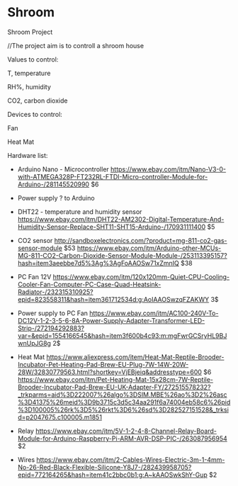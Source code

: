 # Shroom
Shroom Project

//The project aim is to controll a shroom house

Values to control:

  T, temperature
  
  RH%, humidity
  
  CO2, carbon dioxide
  
Devices to control:

  Fan
  
  Heat Mat
  
Hardware list:
  - Arduino Nano - Microcontroller
  https://www.ebay.com/itm/Nano-V3-0-with-ATMEGA328P-FT232RL-FTDI-Micro-controller-Module-for-Arduino-/281145520990
  $6
  - Power supply ? to Arduino
  
  - DHT22 - temperature and humidity sensor
  https://www.ebay.com/itm/DHT22-AM2302-Digital-Temperature-And-Humidity-Sensor-Replace-SHT11-SHT15-Arduino-/170931111400
  $5
  - CO2 sensor
  http://sandboxelectronics.com/?product=mg-811-co2-gas-sensor-module
  $53
  https://www.ebay.com/itm/Arduino-other-MCUs-MG-811-CO2-Carbon-Dioxide-Sensor-Module-Module-/253113395157?hash=item3aeebbe7d5%3Ag%3AgFoAAOSw71xZmnIQ
  $38
  - PC Fan 12V
  https://www.ebay.com/itm/120x120mm-Quiet-CPU-Cooling-Cooler-Fan-Computer-PC-Case-Quad-Heatsink-Radiator-/232315310925?epid=823558311&hash=item361712534d:g:AoIAAOSwzqFZAKWY
  3$
   - Power supply to PC Fan
   https://www.ebay.com/itm/AC100-240V-To-DC12V-1-2-3-5-6-8A-Power-Supply-Adapter-Transformer-LED-Strip-/272194292883?var=&epid=1554166545&hash=item3f600b4c93:m:mgFwrGCSryHL9BJwnUpJG8g
  2$
   - Heat Mat
   https://www.aliexpress.com/item/Heat-Mat-Reptile-Brooder-Incubator-Pet-Heating-Pad-Brew-EU-Plug-7W-14W-20W-28W/32830779563.html?shortkey=VjEBjeiq&addresstype=600
   $6
  https://www.ebay.com/itm/Pet-Heating-Mat-15x28cm-7W-Reptile-Brooder-Incubator-Pad-Brew-EU-UK-Adapter-FY/272515578232?_trkparms=aid%3D222007%26algo%3DSIM.MBE%26ao%3D2%26asc%3D41375%26meid%3D9b3715c3d5c34aa291f6a74004eb58c6%26pid%3D100005%26rk%3D5%26rkt%3D6%26sd%3D282527151528&_trksid=p2047675.c100005.m1851 
   - Relay
   https://www.ebay.com/itm/5V-1-2-4-8-Channel-Relay-Board-Module-for-Arduino-Raspberry-Pi-ARM-AVR-DSP-PIC-/263087956954
   $2
   - Wires
   https://www.ebay.com/itm/2-Cables-Wires-Electric-3m-1-4mm-No-26-Red-Black-Flexible-Silicone-Y8J7-/282439958705?epid=772164265&hash=item41c2bbc0b1:g:A~kAAOSwkShY-Gup
   $2
